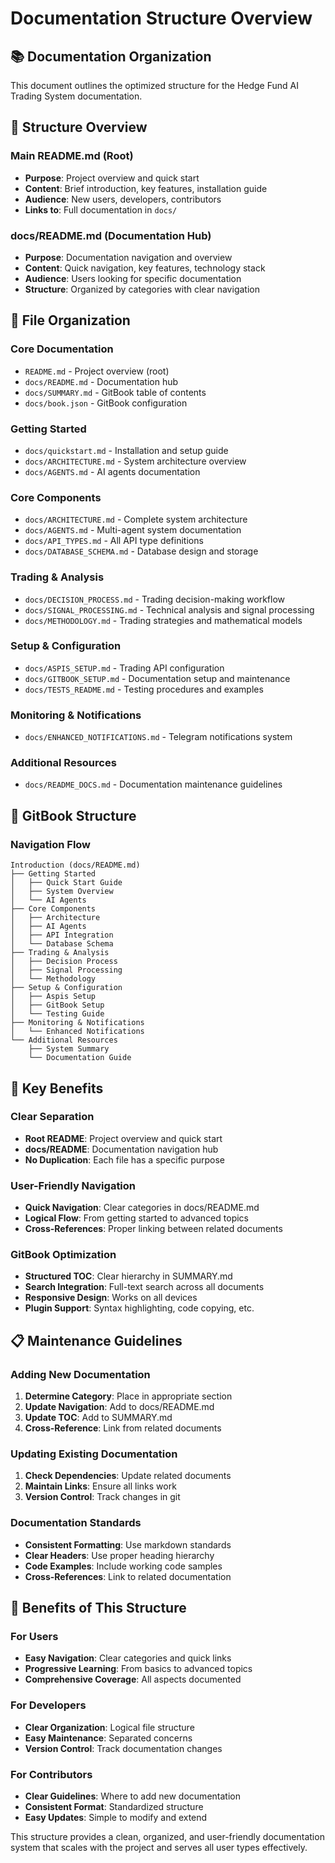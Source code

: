 # Documentation Structure Overview

## 📚 Documentation Organization

This document outlines the optimized structure for the Hedge Fund AI Trading System documentation.

## 🎯 Structure Overview

### **Main README.md** (Root)
- **Purpose**: Project overview and quick start
- **Content**: Brief introduction, key features, installation guide
- **Audience**: New users, developers, contributors
- **Links to**: Full documentation in `docs/`

### **docs/README.md** (Documentation Hub)
- **Purpose**: Documentation navigation and overview
- **Content**: Quick navigation, key features, technology stack
- **Audience**: Users looking for specific documentation
- **Structure**: Organized by categories with clear navigation

## 📁 File Organization

### **Core Documentation**
- `README.md` - Project overview (root)
- `docs/README.md` - Documentation hub
- `docs/SUMMARY.md` - GitBook table of contents
- `docs/book.json` - GitBook configuration

### **Getting Started**
- `docs/quickstart.md` - Installation and setup guide
- `docs/ARCHITECTURE.md` - System architecture overview
- `docs/AGENTS.md` - AI agents documentation

### **Core Components**
- `docs/ARCHITECTURE.md` - Complete system architecture
- `docs/AGENTS.md` - Multi-agent system documentation
- `docs/API_TYPES.md` - All API type definitions
- `docs/DATABASE_SCHEMA.md` - Database design and storage

### **Trading & Analysis**
- `docs/DECISION_PROCESS.md` - Trading decision-making workflow
- `docs/SIGNAL_PROCESSING.md` - Technical analysis and signal processing
- `docs/METHODOLOGY.md` - Trading strategies and mathematical models

### **Setup & Configuration**
- `docs/ASPIS_SETUP.md` - Trading API configuration
- `docs/GITBOOK_SETUP.md` - Documentation setup and maintenance
- `docs/TESTS_README.md` - Testing procedures and examples

### **Monitoring & Notifications**
- `docs/ENHANCED_NOTIFICATIONS.md` - Telegram notifications system

### **Additional Resources**
- `docs/README_DOCS.md` - Documentation maintenance guidelines

## 🔄 GitBook Structure

### **Navigation Flow**
```
Introduction (docs/README.md)
├── Getting Started
│   ├── Quick Start Guide
│   ├── System Overview
│   └── AI Agents
├── Core Components
│   ├── Architecture
│   ├── AI Agents
│   ├── API Integration
│   └── Database Schema
├── Trading & Analysis
│   ├── Decision Process
│   ├── Signal Processing
│   └── Methodology
├── Setup & Configuration
│   ├── Aspis Setup
│   ├── GitBook Setup
│   └── Testing Guide
├── Monitoring & Notifications
│   └── Enhanced Notifications
└── Additional Resources
    ├── System Summary
    └── Documentation Guide
```

## 🎯 Key Benefits

### **Clear Separation**
- **Root README**: Project overview and quick start
- **docs/README**: Documentation navigation hub
- **No Duplication**: Each file has a specific purpose

### **User-Friendly Navigation**
- **Quick Navigation**: Clear categories in docs/README.md
- **Logical Flow**: From getting started to advanced topics
- **Cross-References**: Proper linking between related documents

### **GitBook Optimization**
- **Structured TOC**: Clear hierarchy in SUMMARY.md
- **Search Integration**: Full-text search across all documents
- **Responsive Design**: Works on all devices
- **Plugin Support**: Syntax highlighting, code copying, etc.

## 📋 Maintenance Guidelines

### **Adding New Documentation**
1. **Determine Category**: Place in appropriate section
2. **Update Navigation**: Add to docs/README.md
3. **Update TOC**: Add to SUMMARY.md
4. **Cross-Reference**: Link from related documents

### **Updating Existing Documentation**
1. **Check Dependencies**: Update related documents
2. **Maintain Links**: Ensure all links work
3. **Version Control**: Track changes in git

### **Documentation Standards**
- **Consistent Formatting**: Use markdown standards
- **Clear Headers**: Use proper heading hierarchy
- **Code Examples**: Include working code samples
- **Cross-References**: Link to related documentation

## 🚀 Benefits of This Structure

### **For Users**
- **Easy Navigation**: Clear categories and quick links
- **Progressive Learning**: From basics to advanced topics
- **Comprehensive Coverage**: All aspects documented

### **For Developers**
- **Clear Organization**: Logical file structure
- **Easy Maintenance**: Separated concerns
- **Version Control**: Track documentation changes

### **For Contributors**
- **Clear Guidelines**: Where to add new documentation
- **Consistent Format**: Standardized structure
- **Easy Updates**: Simple to modify and extend

This structure provides a clean, organized, and user-friendly documentation system that scales with the project and serves all user types effectively.

